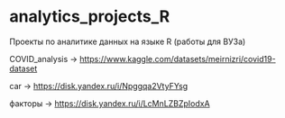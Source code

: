 # analytics_projects_R
Проекты по аналитике данных на языке R (работы для ВУЗа)

COVID_analysis -> https://www.kaggle.com/datasets/meirnizri/covid19-dataset

car -> https://disk.yandex.ru/i/Npggqa2VtyFYsg

факторы -> https://disk.yandex.ru/i/LcMnLZBZpIodxA
